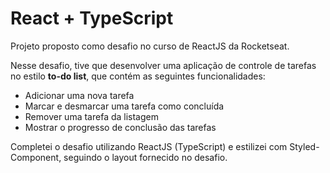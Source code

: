 # React + TypeScript 

Projeto proposto como desafio no curso de ReactJS da Rocketseat. 

Nesse desafio, tive que desenvolver uma aplicação de controle de tarefas no estilo **to-do list**, que contém as seguintes funcionalidades:

- Adicionar uma nova tarefa
- Marcar e desmarcar uma tarefa como concluída
- Remover uma tarefa da listagem
- Mostrar o progresso de conclusão das tarefas

Completei o desafio utilizando ReactJS (TypeScript) e estilizei com Styled-Component, seguindo o layout fornecido no desafio.